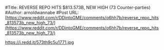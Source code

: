 #Title: REVERSE REPO HITS $813.573B, NEW HIGH (73 Counter-parties)
#Author: arnoldwannabe
#Post URL: [https://www.reddit.com/r/DDintoGME/comments/o6hh7b/reverse_repo_hits_813573b_new_high_73/](https://www.reddit.com/r/DDintoGME/comments/o6hh7b/reverse_repo_hits_813573b_new_high_73/)


https://i.redd.it/573th9c5u1771.jpg